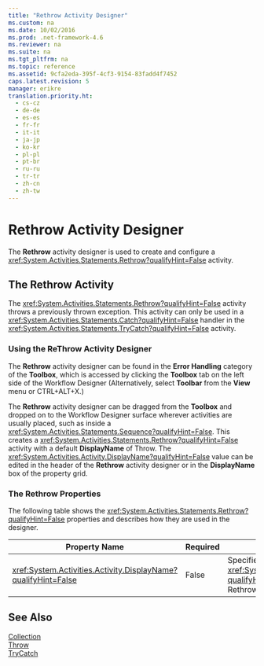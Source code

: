 ```yaml
---
title: "Rethrow Activity Designer"
ms.custom: na
ms.date: 10/02/2016
ms.prod: .net-framework-4.6
ms.reviewer: na
ms.suite: na
ms.tgt_pltfrm: na
ms.topic: reference
ms.assetid: 9cfa2eda-395f-4cf3-9154-83fadd4f7452
caps.latest.revision: 5
manager: erikre
translation.priority.ht: 
  - cs-cz
  - de-de
  - es-es
  - fr-fr
  - it-it
  - ja-jp
  - ko-kr
  - pl-pl
  - pt-br
  - ru-ru
  - tr-tr
  - zh-cn
  - zh-tw
---
```

# Rethrow Activity Designer
The **Rethrow** activity designer is used to create and configure a <xref:System.Activities.Statements.Rethrow?qualifyHint=False> activity.  
  
## The Rethrow Activity  
 The <xref:System.Activities.Statements.Rethrow?qualifyHint=False> activity throws a previously thrown exception. This activity can only be used in a <xref:System.Activities.Statements.Catch?qualifyHint=False> handler in the <xref:System.Activities.Statements.TryCatch?qualifyHint=False> activity.  
  
### Using the ReThrow Activity Designer  
 The **Rethrow** activity designer can be found in the **Error Handling** category of the **Toolbox**, which is accessed by clicking the **Toolbox** tab on the left side of the Workflow Designer (Alternatively, select **Toolbar** from the **View** menu or CTRL+ALT+X.)  
  
 The **Rethrow** activity designer can be dragged from the **Toolbox** and dropped on to the Workflow Designer surface wherever activities are usually placed, such as inside a <xref:System.Activities.Statements.Sequence?qualifyHint=False>. This creates a <xref:System.Activities.Statements.Rethrow?qualifyHint=False> activity with a default **DisplayName** of Throw. The <xref:System.Activities.Activity.DisplayName?qualifyHint=False> value can be edited in the header of the **Rethrow** activity designer or in the **DisplayName** box of the property grid.  
  
### The Rethrow Properties  
 The following table shows the <xref:System.Activities.Statements.Rethrow?qualifyHint=False> properties and describes how they are used in the designer.  
  
|Property Name|Required|Usage|  
|-------------------|--------------|-----------|  
|<xref:System.Activities.Activity.DisplayName?qualifyHint=False>|False|Specifies the optional friendly name of the <xref:System.Activities.Statements.ReThrow?qualifyHint=False> activity. The default is Rethrow.|  
  
## See Also  
 [Collection](../WF_Design/Collection-Activity-Designers.md)   
 [Throw](../WF_Design/Throw-Activity-Designer.md)   
 [TryCatch](../WF_Design/TryCatch-Activity-Designer.md)